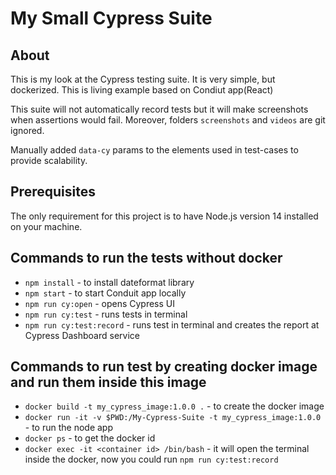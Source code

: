 # My Small Cypress Suite

## About

This is my look at the Cypress testing suite. It is very simple, but dockerized. This is living example based on Condiut app(React)

This suite will not automatically record tests but it will make screenshots when assertions would fail. Moreover, folders `screenshots` and `videos` are git ignored.

Manually added `data-cy` params to the elements used in test-cases to provide scalability.

## Prerequisites

The only requirement for this project is to have Node.js version 14 installed on your machine.

## Commands to run the tests without docker
- `npm install` - to install dateformat library
- `npm start` - to start Conduit app locally
- `npm run cy:open` - opens Cypress UI
- `npm run cy:test` - runs tests in terminal
- `npm run cy:test:record` - runs test in terminal and creates the report at Cypress Dashboard service 


## Commands to run test by creating docker image and run them inside this image
- `docker build -t my_cypress_image:1.0.0 .` - to create the docker image
- `docker run -it -v $PWD:/My-Cypress-Suite -t my_cypress_image:1.0.0` - to run the node app 
- `docker ps` - to get the docker id
- `docker exec -it <container id> /bin/bash` - it will open the terminal inside the docker, now you could run `npm run cy:test:record`
